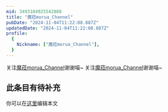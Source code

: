 ```yaml
---
mid: 3493104925542888
title: "魔菈morua_Channel"
pubDate: "2024-11-04T11:22:08.887Z"
updatedDate: "2024-11-04T11:22:08.887Z"
profile:
  {
    Nickname: ["魔菈morua_Channel"],
  }
---
```


关注[魔菈morua_Channel](https://space.bilibili.com/3493104925542888)谢谢喵~ 关注[魔菈morua_Channel](https://space.bilibili.com/3493104925542888)谢谢喵~

## 此条目有待补充
你可以在[这里](https://github.com/Yuhanawa/VTuber.ICU/edit/master/src/content/v/魔菈morua_Channel/index.md)编辑本文
